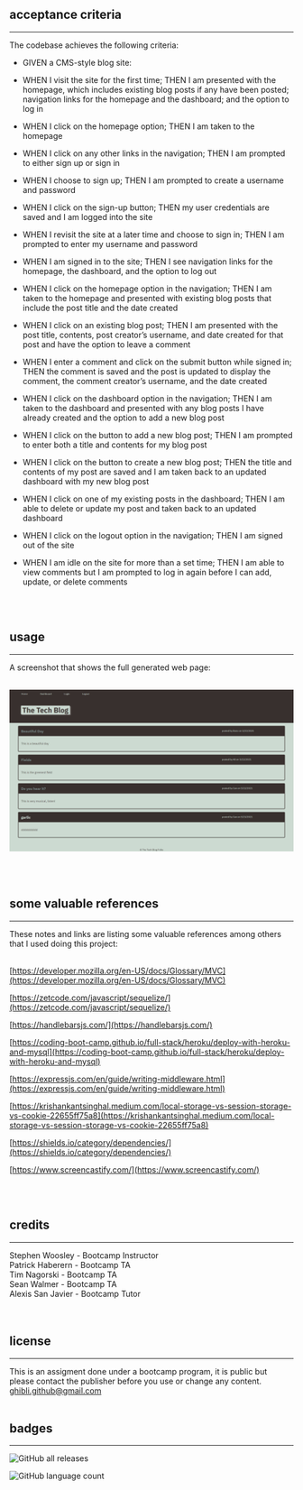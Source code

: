 
## acceptance criteria

***

The codebase achieves the following criteria:<br>

* GIVEN a CMS-style blog site:<br>

* WHEN I visit the site for the first time; THEN I am presented with the homepage, which includes existing blog posts if any have been posted; navigation links for the homepage and the dashboard; and the option to log in<br>

* WHEN I click on the homepage option; THEN I am taken to the homepage<br>

* WHEN I click on any other links in the navigation; THEN I am prompted to either sign up or sign in<br>

* WHEN I choose to sign up; THEN I am prompted to create a username and password<br>

* WHEN I click on the sign-up button; THEN my user credentials are saved and I am logged into the site<br>

* WHEN I revisit the site at a later time and choose to sign in; THEN I am prompted to enter my username and password<br>

* WHEN I am signed in to the site; THEN I see navigation links for the homepage, the dashboard, and the option to log out<br>

* WHEN I click on the homepage option in the navigation; THEN I am taken to the homepage and presented with existing blog posts that include the post title and the date created<br>

* WHEN I click on an existing blog post; THEN I am presented with the post title, contents, post creator’s username, and date created for that post and have the option to leave a comment<br>

* WHEN I enter a comment and click on the submit button while signed in; THEN the comment is saved and the post is updated to display the comment, the comment creator’s username, and the date created<br>

* WHEN I click on the dashboard option in the navigation; THEN I am taken to the dashboard and presented with any blog posts I have already created and the option to add a new blog post<br>

* WHEN I click on the button to add a new blog post; THEN I am prompted to enter both a title and contents for my blog post<br>

* WHEN I click on the button to create a new blog post; THEN the title and contents of my post are saved and I am taken back to an updated dashboard with my new blog post<br>

* WHEN I click on one of my existing posts in the dashboard; THEN I am able to delete or update my post and taken back to an updated dashboard<br>

* WHEN I click on the logout option in the navigation; THEN I am signed out of the site<br>

* WHEN I am idle on the site for more than a set time; THEN I am able to view comments but I am prompted to log in again before I can add, update, or delete comments<br>

<br>
<br>

## usage

***

A screenshot that shows the full generated web page:<br>
<br>

![alt text](public/images/scrshot-home.png)

<br>
<br>

## some valuable references

***

These notes and links are listing some valuable references among others that I used doing this project:<br>
<br>

[https://developer.mozilla.org/en-US/docs/Glossary/MVC](https://developer.mozilla.org/en-US/docs/Glossary/MVC)

[https://zetcode.com/javascript/sequelize/](https://zetcode.com/javascript/sequelize/)

[https://handlebarsjs.com/](https://handlebarsjs.com/)

[https://coding-boot-camp.github.io/full-stack/heroku/deploy-with-heroku-and-mysql](https://coding-boot-camp.github.io/full-stack/heroku/deploy-with-heroku-and-mysql)

[https://expressjs.com/en/guide/writing-middleware.html](https://expressjs.com/en/guide/writing-middleware.html)

[https://krishankantsinghal.medium.com/local-storage-vs-session-storage-vs-cookie-22655ff75a8](https://krishankantsinghal.medium.com/local-storage-vs-session-storage-vs-cookie-22655ff75a8)

[https://shields.io/category/dependencies/](https://shields.io/category/dependencies/)

[https://www.screencastify.com/](https://www.screencastify.com/)

<br>
<br>

## credits

***

Stephen Woosley - Bootcamp Instructor<br>
Patrick Haberern - Bootcamp TA<br>
Tim Nagorski - Bootcamp TA<br>
Sean Walmer - Bootcamp TA<br>
Alexis San Javier - Bootcamp Tutor<br>
<br>
<br>

## license

***

This is an assigment done under a bootcamp program, it is public but please contact the publisher before you use or
change any content.<br>
ghibli.github@gmail.com
<br>
<br>

## badges

***

![GitHub all releases](https://img.shields.io/github/downloads/AranATA/tech-blog/total)

![GitHub language count](https://img.shields.io/github/languages/count/AranATA/tech-blog)
<br>
<br>
